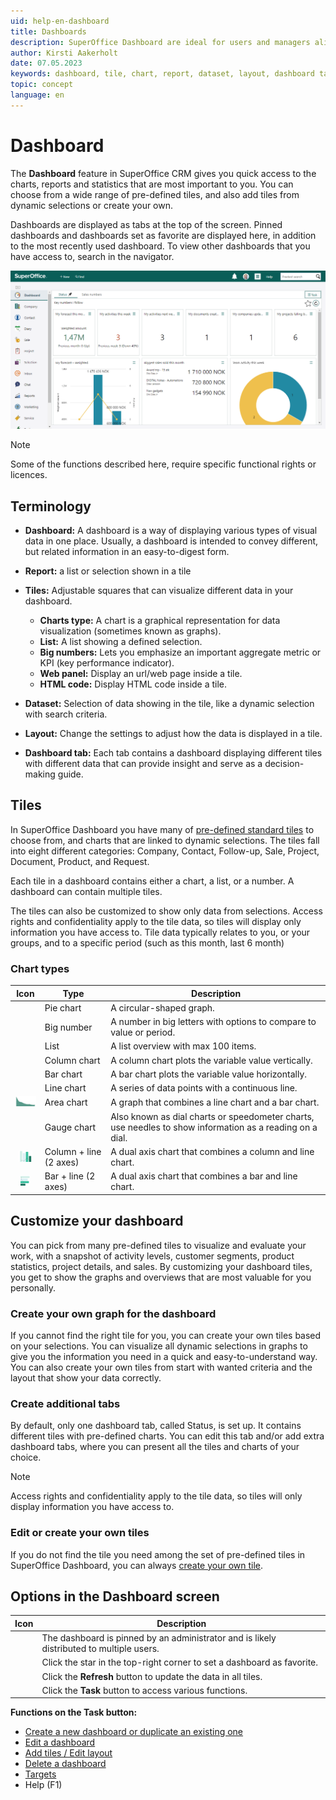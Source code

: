 ```yaml
---
uid: help-en-dashboard
title: Dashboards
description: SuperOffice Dashboard are ideal for users and managers alike. Get an overview of your individual work or your team's performance with pre-defined tiles or create your own.
author: Kirsti Aakerholt
date: 07.05.2023
keywords: dashboard, tile, chart, report, dataset, layout, dashboard tabs, big numbers, gauge
topic: concept
language: en
---
```


# Dashboard

The **Dashboard** feature in SuperOffice CRM gives you quick access to the charts, reports and statistics that are most important to you. You can choose from a wide range of pre-defined tiles, and also add tiles from dynamic selections or create your own.

Dashboards are displayed as tabs at the top of the screen. Pinned dashboards and dashboards set as favorite are displayed here, in addition to the most recently used dashboard. To view other dashboards that you have access to, search in the navigator.

![Custom dashboard -screenshot][img4]

> [!NOTE]
> Some of the functions described here, require specific functional rights or licences.

## Terminology

* **Dashboard:** A dashboard is a way of displaying various types of visual data in one place. Usually, a dashboard is intended to convey different, but related information in an easy-to-digest form.

* **Report:** a list or selection shown in a tile

* **Tiles:** Adjustable squares that can visualize different data in your dashboard.

  * **Charts type:** A chart is a graphical representation for data visualization (sometimes known as graphs).
  * **List:** A list showing a defined selection.
  * **Big numbers:** Lets you emphasize an important aggregate metric or KPI (key performance indicator).
  * **Web panel:**  Display an url/web page inside a tile.
  * **HTML code:** Display HTML code inside a tile.

* **Dataset:** Selection of data showing in the tile, like a dynamic selection with search criteria.

* **Layout:** Change the settings to adjust how the data is displayed in a tile.

* **Dashboard tab:** Each tab contains a dashboard displaying different tiles with different data that can provide insight and serve as a decision-making guide.

## Tiles

In SuperOffice Dashboard you have many of [pre-defined standard tiles][6] to choose from, and charts that are linked to dynamic selections. The tiles fall into eight different categories: Company, Contact, Follow-up, Sale, Project, Document, Product, and Request.

Each tile in a dashboard contains either a chart, a list, or a number. A dashboard can contain multiple tiles.

The tiles can also be customized to show only data from selections. Access rights and confidentiality apply to the tile data, so tiles will display only information you have access to. Tile data typically relates to you, or your groups, and to a specific period (such as this month, last 6 month)

### <a id="charts"></a>Chart types

| Icon | Type | Description |
|:-:|---|---|
| <i class="ph ph-chart-pie" aria-label="Pie chart"></i> | Pie chart | A circular-shaped graph. |
| <i class="ph ph-number-square-three" aria-label="Big numbers"></i> | Big number | A number in big letters with options to compare to value or period. |
| <i class="ph ph-list-bullets" aria-label="List icon"></i> | List | A list overview with max 100 items. |
| <i class="ph ph-chart-bar" aria-label="Bar chart"></i> | Column chart | A column chart plots the variable value vertically. |
| <i class="ph ph-chart-bar" aria-label="Bar chart"></i> | Bar chart | A bar chart plots the variable value horizontally. |
| <i class="ph ph-chart-line-up" aria-label="Line chart"></i> | Line chart | A series of data points with a continuous line. |
| ![icon][img12] | Area chart | A graph that combines a line chart and a bar chart. |
| <i class="ph ph-gauge" aria-label="Gauge chart icon"></i> | Gauge chart | Also known as dial charts or speedometer charts, use needles to show information as a reading on a dial. |
| ![icon][img14] | Column + line (2 axes) | A dual axis chart that combines a column and line chart. |
| ![icon][img15] | Bar + line (2 axes) | A dual axis chart that combines a bar and line chart. |

## Customize your dashboard

You can pick from many pre-defined tiles to visualize and evaluate your work, with a snapshot of activity levels, customer segments, product statistics, project details, and sales. By customizing your dashboard tiles, you get to show the graphs and overviews that are most valuable for you personally.

### Create your own graph for the dashboard

If you cannot find the right tile for you, you can create your own tiles based on your selections. You can visualize all dynamic selections in graphs to give you the information you need in a quick and easy-to-understand way. You can also create your own tiles from start with wanted criteria and the layout that show your data correctly.

### Create additional tabs

By default, only one dashboard tab, called Status, is set up. It contains different tiles with pre-defined charts. You can edit this tab and/or add extra dashboard tabs, where you can present all the tiles and charts of your choice.

> [!NOTE]
> Access rights and confidentiality apply to the tile data, so tiles will only display information you have access to.

### Edit or create your own tiles

If you do not find the tile you need among the set of pre-defined tiles in SuperOffice Dashboard, you can always [create your own tile][4].

## Options in the Dashboard screen

| Icon | Description |
|---|---|
| <i class="ph ph-push-pin" aria-label="Pin"></i> | The dashboard is pinned by an administrator and is likely distributed to multiple users. |
| <i class="ph ph-star" aria-label="Star icon"></i> | Click the star in the top-right corner to set a dashboard as favorite. |
| <i class="ph ph-arrow-clockwise" aria-label="Refresh"></i> | Click the **Refresh** button to update the data in all tiles. |
| <i class="ph ph-dots-three-circle-vertical" aria-label="Task menu"></i> | Click the **Task** button to access various functions. |

**Functions on the Task button:**

* [Create a new dashboard or duplicate an existing one][1]
* [Edit a dashboard][3]
* [Add tiles / Edit layout][4]
* [Delete a dashboard][5]
* [Targets][7]
* Help (F1)

<!-- Referenced links -->
[1]: create.md
[3]: update.md
[4]: add-tile.md
[5]: delete.md
[6]: working-with-tiles.md
[7]: ../../sale/learn/sales-targets/index.md

<!-- Referenced images -->
[img4]: ../../../media/loc/en/dashboard/dashboard-overview.png
[img12]: ../../../../common/icons/area.png
[img14]: ../../../../common/icons/combined.png
[img15]: ../../../../common/icons/combined-bar.png
